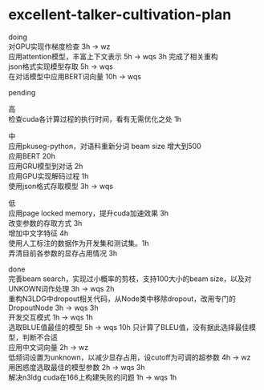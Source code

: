 # excellent-talker-cultivation-plan
doing  
对GPU实现作梯度检查 3h -> wz  
应用attention模型，丰富上下文表示 5h -> wqs  3h 完成了相关重构  
json格式实现模型存取 5h -> wqs  
在对话模型中应用BERT词向量 10h -> wqs

pending  

高  
检查cuda各计算过程的执行时间，看有无需优化之处 1h  

中  
应用pkuseg-python，对语料重新分词
beam size 增大到500  
应用BERT 20h  
应用GRU模型到对话 2h  
应用GPU实现解码过程 1h  
使用json格式存取模型 3h -> wqs  
  
低  
应用page locked memory，提升cuda加速效果 3h  
改变参数的存取方式 3h  
增加中文字特征 4h  
使用人工标注的数据作为开发集和测试集。1h  
弄清目前各参数的显存占用情况 3h  

done  
完善beam search，实现过小概率的剪枝，支持100大小的beam size，以及对UNKOWN词作处理 3h -> wqs 2h  
重构N3LDG中dropout相关代码，从Node类中移除dropout，改用专门的DropoutNode 3h -> wqs 3h  
开发交互模式 1h -> wqs 1h  
选取BLUE值最佳的模型 5h -> wqs 10h 只计算了BLEU值，没有据此选择最佳模型，判断不合适  
应用中文词向量 2h -> wz  
低频词设置为unknown，以减少显存占用，设cutoff为可调的超参数 4h -> wz  
用困惑度选取最佳的模型参数 2h -> wqs  3h  
解决n3ldg cuda在166上构建失败的问题 1h -> wqs 1h  
